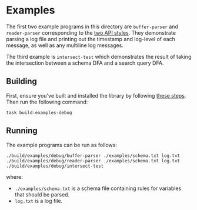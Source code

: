 # Examples

The first two example programs in this directory are `buffer-parser` and
`reader-parser` corresponding to the [two API styles][1]. They demonstrate
parsing a log file and printing out the timestamp and log-level of each message,
as well as any multiline log messages.

The third example is `intersect-test` which demonstrates the result of taking
the intersection between a schema DFA and a search query DFA.

## Building

First, ensure you've built and installed the library by following
[these steps][2]. Then run the following command:

```shell
task build:examples-debug
```

## Running

The example programs can be run as follows:

```shell
./build/examples/debug/buffer-parser ./examples/schema.txt log.txt
./build/examples/debug/reader-parser ./examples/schema.txt log.txt
./build/examples/debug/intersect-test
```

where:
* `./examples/schema.txt` is a schema file containing rules for variables that 
  should be parsed.
* `log.txt` is a log file.

[1]: ../docs/design-objectives.md#api-styles
[2]: ../README.md#building-and-installing

